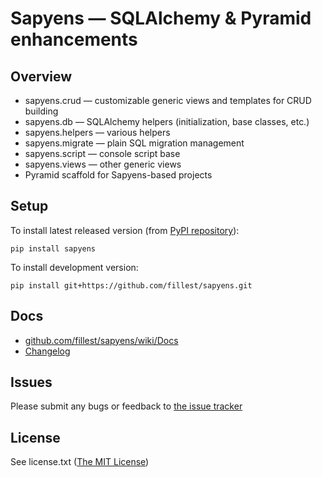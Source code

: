 # Sapyens — SQLAlchemy & Pyramid enhancements

## Overview
* sapyens.crud — customizable generic views and templates for CRUD building
* sapyens.db — SQLAlchemy helpers (initialization, base classes, etc.)
* sapyens.helpers — various helpers
* sapyens.migrate — plain SQL migration management
* sapyens.script — console script base
* sapyens.views — other generic views
* Pyramid scaffold for Sapyens-based projects

## Setup
To install latest released version (from [PyPI repository](http://pypi.python.org/pypi/sapyens)):

    pip install sapyens

To install development version:

    pip install git+https://github.com/fillest/sapyens.git

## Docs
* [github.com/fillest/sapyens/wiki/Docs](https://github.com/fillest/sapyens/wiki/Docs)
* [Changelog](https://github.com/fillest/sapyens/blob/master/changelog.md)

## Issues
Please submit any bugs or feedback to [the issue tracker](https://github.com/fillest/sapyens/issues)

## License
See license.txt ([The MIT License](http://www.opensource.org/licenses/mit-license.php))
